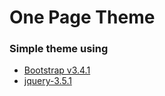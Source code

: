 # One Page Theme 

### Simple theme using  
* [Bootstrap v3.4.1](http://getbootstrap.com)
* [jquery-3.5.1](https://code.jquery.com/jquery-3.5.1.min.js)
